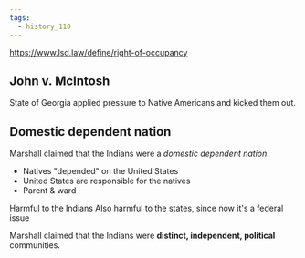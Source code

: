 ```yaml
---
tags:
  - history_110
---
```


https://www.lsd.law/define/right-of-occupancy
## John v. McIntosh

State of Georgia applied pressure to Native Americans and kicked them out.

## Domestic dependent nation

Marshall claimed that the Indians were a *domestic dependent nation*.
- Natives "depended" on the United States
- United States are responsible for the natives
- Parent & ward

Harmful to the Indians
Also harmful to the states, since now it's a federal issue

Marshall claimed that the Indians were **distinct, independent, political** communities.